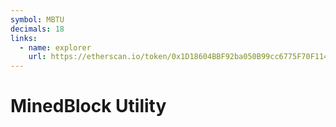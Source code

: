 ```yaml
---
symbol: MBTU
decimals: 18
links:
  - name: explorer
    url: https://etherscan.io/token/0x1D18604BBF92ba050B99cc6775F70F114F576192
---
```


# MinedBlock Utility

